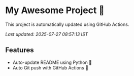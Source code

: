 # My Awesome Project 🚀

This project is automatically updated using GitHub Actions.

_Last updated: 2025-07-27 08:57:13 IST_

## Features
- Auto-update README using Python 🐍
- Auto Git push with GitHub Actions 🤖
